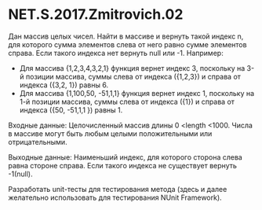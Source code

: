 # NET.S.2017.Zmitrovich.02

Дан массив целых чисел. Найти в массиве и вернуть такой индекс n, для которого сумма элементов слева от него равно сумме элементов справа. Если такого индекса нет вернуть null   или -1.
Например:
-	Для массива {1,2,3,4,3,2,1} функция вернет индекс 3, поскольку на 3-й
 позиции массива, суммы слева от индекса ({1,2,3}) и справа от индекса ({3,2, 1})
  равны 6.
-	Для массива {1,100,50, -51,1,1} функция вернет индекс 1, поскольку на 1-й 
позиции массива, суммы слева от индекса ({1}) и справа от индекса ({50, -51,1,1 }) 
равны 1.

Входные данные: Целочисленный массив длины 0 <length <1000. Числа в массиве могут быть любым целыми положительными или отрицательными.

Выходные данные: Наименьший индекс, для которого сторона слева равна стороне справа. Если такого индекса не существует вернуть -1(null).
 
Разработать unit-тесты для тестирования метода (здесь и далее желательно использовать для тестирования NUnit Framework).

